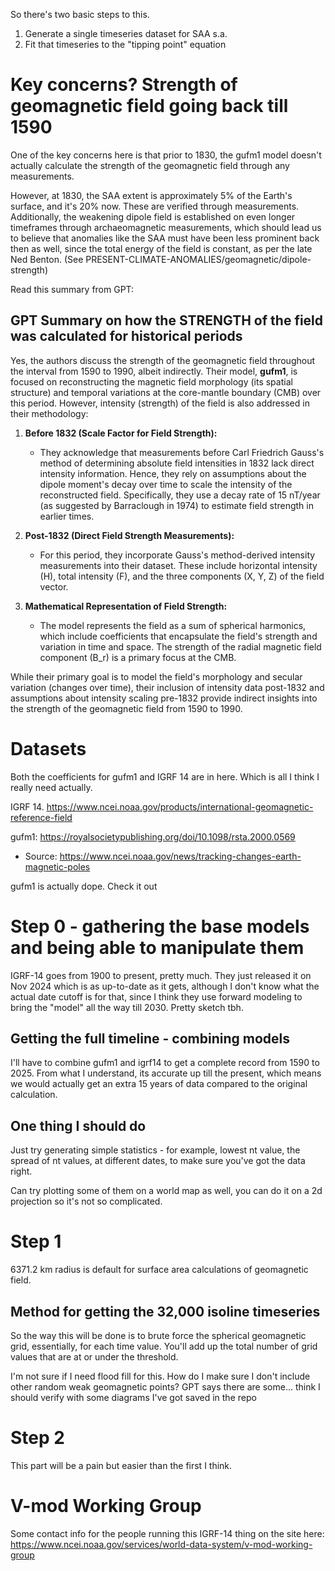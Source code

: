 So there's two basic steps to this.

1. Generate a single timeseries dataset for SAA s.a.
2. Fit that timeseries to the "tipping point" equation

# Key concerns? Strength of geomagnetic field going back till 1590

One of the key concerns here is that prior to 1830, the gufm1 model doesn't actually calculate the strength of the geomagnetic field through any measurements.

However, at 1830, the SAA extent is approximately 5% of the Earth's surface, and it's 20% now. These are verified through measurements. Additionally, the weakening dipole field is established on even longer timeframes through archaeomagnetic measurements, which should lead us to believe that anomalies like the SAA must have been less prominent back then as well, since the total energy of the field is constant, as per the late Ned Benton. (See PRESENT-CLIMATE-ANOMALIES/geomagnetic/dipole-strength)

Read this summary from GPT:

## GPT Summary on how the STRENGTH of the field was calculated for historical periods

Yes, the authors discuss the strength of the geomagnetic field throughout the interval from 1590 to 1990, albeit indirectly. Their model, **gufm1**, is focused on reconstructing the magnetic field morphology (its spatial structure) and temporal variations at the core-mantle boundary (CMB) over this period. However, intensity (strength) of the field is also addressed in their methodology:

1. **Before 1832 (Scale Factor for Field Strength):**
   - They acknowledge that measurements before Carl Friedrich Gauss's method of determining absolute field intensities in 1832 lack direct intensity information. Hence, they rely on assumptions about the dipole moment's decay over time to scale the intensity of the reconstructed field. Specifically, they use a decay rate of 15 nT/year (as suggested by Barraclough in 1974) to estimate field strength in earlier times.

2. **Post-1832 (Direct Field Strength Measurements):**
   - For this period, they incorporate Gauss's method-derived intensity measurements into their dataset. These include horizontal intensity (H), total intensity (F), and the three components (X, Y, Z) of the field vector.

3. **Mathematical Representation of Field Strength:**
   - The model represents the field as a sum of spherical harmonics, which include coefficients that encapsulate the field's strength and variation in time and space. The strength of the radial magnetic field component \(B_r\) is a primary focus at the CMB.

While their primary goal is to model the field's morphology and secular variation (changes over time), their inclusion of intensity data post-1832 and assumptions about intensity scaling pre-1832 provide indirect insights into the strength of the geomagnetic field from 1590 to 1990.

# Datasets

Both the coefficients for gufm1 and IGRF 14 are in here. Which is all I think I really need actually.

IGRF 14. https://www.ncei.noaa.gov/products/international-geomagnetic-reference-field

gufm1: https://royalsocietypublishing.org/doi/10.1098/rsta.2000.0569
- Source: https://www.ncei.noaa.gov/news/tracking-changes-earth-magnetic-poles

gufm1 is actually dope. Check it out

# Step 0 - gathering the base models and being able to manipulate them

IGRF-14 goes from 1900 to present, pretty much. They just released it on Nov 2024 which is as up-to-date as it gets, although I don't know what the actual date cutoff is for that, since I think they use forward modeling to bring the "model" all the way till 2030. Pretty sketch tbh.

## Getting the full timeline - combining models

I'll have to combine gufm1 and igrf14 to get a complete record from 1590 to 2025. From what I understand, its accurate up till the present, which means we would actually get an extra 15 years of data compared to the original calculation.

## One thing I should do

Just try generating simple statistics - for example, lowest nt value, the spread of nt values, at different dates, to make sure you've got the data right.

Can try plotting some of them on a world map as well, you can do it on a 2d projection so it's not so complicated.

# Step 1

6371.2 km radius is default for surface area calculations of geomagnetic field.

## Method for getting the 32,000 isoline timeseries

So the way this will be done is to brute force the spherical geomagnetic grid, essentially, for each time value. You'll add up the total number of grid values that are at or under the threshold.

I'm not sure if I need flood fill for this. How do I make sure I don't include other random weak geomagnetic points? GPT says there are some... think I should verify with some diagrams I've got saved in the repo

# Step 2

This part will be a pain but easier than the first I think.

# V-mod Working Group

Some contact info for the people running this IGRF-14 thing on the site here: https://www.ncei.noaa.gov/services/world-data-system/v-mod-working-group